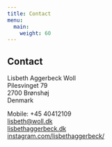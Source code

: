 ```yaml
---
title: Contact
menu:
  main:
    weight: 60
---
```


## Contact

Lisbeth Aggerbeck Woll  
Pilesvinget 79  
2700 Brønshøj  
Denmark

Mobile: +45 40412109  
lisbeth@woll.dk  
[lisbethaggerbeck.dk](https://lisbethaggerbeck.dk)  
[instagram.com/lisbethaggerbeck/](https://instagram.com/lisbethaggerbeck/)
